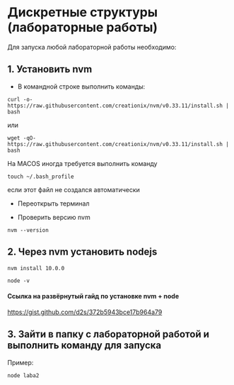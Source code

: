 # Дискретные структуры (лабораторные работы)

Для запуска любой лабораторной работы необходимо:

## 1. Установить nvm

  - В командной строке выполнить команды:
```
curl -o- https://raw.githubusercontent.com/creationix/nvm/v0.33.11/install.sh | bash
```
или
```
wget -qO- https://raw.githubusercontent.com/creationix/nvm/v0.33.11/install.sh | bash
```
На MACOS иногда требуется выполнить команду
```
touch ~/.bash_profile
```
если этот файл не создался автоматически

  - Переоткрыть терминал

  - Проверить версию nvm
```
nvm --version
```

## 2. Через nvm установить nodejs
```
nvm install 10.0.0
```
```
node -v
```

#### Ссылка на развёрнутый гайд по установке nvm + node
https://gist.github.com/d2s/372b5943bce17b964a79

## 3. Зайти в папку с лабораторной работой и выполнить команду для запуска
Пример:
```
node laba2
```

